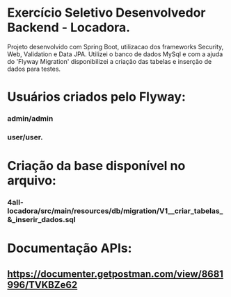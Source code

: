 # Exercício Seletivo Desenvolvedor Backend - Locadora.
Projeto desenvolvido com Spring Boot, utilizacao dos frameworks Security, Web, Validation e Data JPA.
Utilizei o banco de dados MySql e com a ajuda do 'Flyway Migration' disponibilizei a criação das tabelas e inserção de dados para testes.
# Usuários criados pelo Flyway: 
### admin/admin
### user/user.
# Criação da base disponível no arquivo: 
### 4all-locadora/src/main/resources/db/migration/V1__criar_tabelas_&_inserir_dados.sql
# Documentação APIs:
## https://documenter.getpostman.com/view/8681996/TVKBZe62
